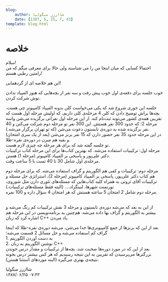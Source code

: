 ```yaml
---
blog:
    author: شااززز منگولیا
    date: [1387, 6, 25, 7, 43]
template: blog.html
---
```

# خلاصه

<div class="cnt">
سلام!<br/>احتمالا کسایى که میان اینجا من را مى شناسند ولى حالا براى معرفى میگم که من رامتین رطبی هستم!<p></p>
<p>این هم خلاصه ای از گردهمایی!</p>
<p>خوب جلسه برای دفعه‌ی اول خوب پیش رفت و سه نفر از بچه‌هایی که هنوز المپیاد ندادن توش شرکت کردن.</p>
<p>جلسه این جوری شروع شد که یکی می‌خواست کلن بدونه المپیاد کامپیوتر چی هست. بچه‌ها براش توضیح دادن که کلن 4 مرحله‌ی کلی داریم، که اولیش مرحله اول هست که تقریبن همه‌ی کشور می‌تونه ثبت‌نام کنه. از این مرحله اول نفراتی برگزیده می‌شن واسه مرحله 2؛ که حدود 300 نفر هستش. این 300 نفر تو مرحله دوم شرکت می‌کنن و 40 نفر برگزیده شده به دوره‌ی تابستون دعوت می‌شن (که تو تهران برگزار می‌شه.).<br/>در این مرحله حدود 35 نفر حضور دارن که 15 نفر برنز می‌شن (بعد از یک سری امتحان) و بقیه هم میرن در دوره‌ی نقره-طلا.<br/>تو جلسه گفته شد که برای هر مرحله چه چیزی لازم هست.<br/>مرحله اول: ترکیبیات استفاده می‌شه. که بهترین کتاب‌ها برای این مرحله کتاب ترکیبیات دکتر علی‌پور و پاسخی بر المپیاد کامپیوتر (مرحله 1) هستن.<br/>مرحله‌ی اول شامل 30 تا 40 تست با 5 ساعت وقت.</p>
<p>مرحله دوم: ترکیبیات و کمی هم الگوریتم و گراف استفاده می‌شه. که برای مرحله دوم هم کتاب دکتر علی‌پور، پاسخی بر المپیاد کامپیوتر (مرحله 2)، استراتژی حل مسئله و ترکیبیات آقای ثروتی به همراه کلیه کتاب‌هایی که مسئله‌های تئوری دارن مثل شوروی، تورنمنت شهرها، لنینگراد،... (البته فقط مسئله‌های ترکیبیات.)<br/>مرحله دوم شامل 2 امتحان 5 ساعته هستش که هر امتحان 4 سؤال داره و 100 نمره.</p>
<p><br/>از این به بعد که می‌شه دوره‌ی تابستون و مرحله 3 نقش ترکیبیات کم رنگ می‌شه و بیشتر به الگوریتم و گراف بها داده می‌شه. هم‌چنین به برنامه‌نویسی در این مرحله هم اشاره کرد که زبان C++ یاد می‌دن.</p>
<p>بعد از این که برنز‌ها از جمع کامپیوتری‌ها جدا می‌شن، می‌شه دوره‌ی نقره-طلا که اینجا گراف کم استفاده می‌شه و حل مسائل 2 قسمت می‌شه؛<br/>1. به دست آوردن الگوریتم<br/>2. نوشتن الگوریتم به زبان C++<br/>بعد از این که در مورد دوره‌ها صحبت شد، بچه‌ها از ترکیبیات و مقدار درس خوندن بزرگتر‌ها می‌پرسیدن که تقریبن به این نتیجه رسیدیم که هر کس بیشتر درس بخونه نتیجه‌ی بهتری می‌گیره (البته موردهای استثنا هستن).</p>
</div>

<div class="blog-info">
    <div class="blog-author">شااززز منگولیا</div>
    <div class="blog-date">۱۳۸۷/۰۶/۲۵ ۰۷:۴۳</div>
</div>


